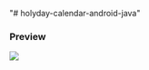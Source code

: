 "# holyday-calendar-android-java" 


### Preview
![](https://github.com/mahsin-islam/mahsin-islam.github.io/blob/master/assets/calendar-demo-android-java.gif)
